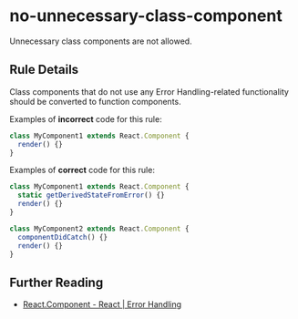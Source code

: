 # no-unnecessary-class-component

Unnecessary class components are not allowed.

## Rule Details

Class components that do not use any Error Handling-related functionality should be converted to function components.

Examples of **incorrect** code for this rule:

```js
class MyComponent1 extends React.Component {
  render() {}
}
```

Examples of **correct** code for this rule:

```js
class MyComponent1 extends React.Component {
  static getDerivedStateFromError() {}
  render() {}
}

class MyComponent2 extends React.Component {
  componentDidCatch() {}
  render() {}
}
```

## Further Reading

- [React.Component - React | Error Handling](https://reactjs.org/docs/react-component.html#error-handling)
